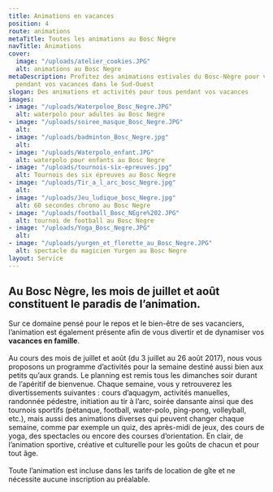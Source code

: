```yaml
---
title: Animations en vacances
position: 4
route: animations
metaTitle: Toutes les animations au Bosc Nègre
navTitle: Animations
cover:
  image: "/uploads/atelier_cookies.JPG"
  alt: animations au Bosc Negre
metaDescription: Profitez des animations estivales du Bosc-Nègre pour vous occupez
  pendant vos vacances dans le Sud-Ouest
slogan: Des animations et activités pour tous pendant vos vacances
images:
- image: "/uploads/Waterpoloe_Bosc_Negre.JPG"
  alt: waterpolo pour adultes au Bosc Negre
- image: "/uploads/soiree_masque_Bosc_Negre.JPG"
  alt: 
- image: "/uploads/badminton_Bosc_Negre.jpg"
  alt: 
- image: "/uploads/Waterpolo_enfant.JPG"
  alt: waterpolo pour enfants au Bosc Negre
- image: "/uploads/tournois-six-epreuves.jpg"
  alt: Tournois des six épreuves au Bosc Negre
- image: "/uploads/Tir_a_l_arc_bosc_Negre.jpg"
  alt: 
- image: "/uploads/Jeu_ludique_bosc_Negre.jpg"
  alt: 60 secondes chrono au Bosc Negre
- image: "/uploads/football_Bosc_NEgre%202.JPG"
  alt: tournoi de football au Bosc Negre
- image: "/uploads/Yoga_Bosc_Negre.JPG"
  alt: 
- image: "/uploads/yurgen_et_florette_au_Bosc_Negre.JPG"
  alt: spectacle du magicien Yurgen au Bosc Negre
layout: Service
---
```


## Au Bosc Nègre, les mois de juillet et août constituent le paradis de l’animation.

Sur ce domaine pensé pour le repos et le bien-être de ses vacanciers, l’animation est également présente afin de vous divertir et de dynamiser vos **vacances en famille**.\
\
Au cours des mois de juillet et août (du 3 juillet au 26 août 2017), nous vous proposons un programme d’activités pour la semaine destiné aussi bien aux petits qu’aux grands. Le planning est remis tous les dimanches soir durant de l’apéritif de bienvenue. Chaque semaine, vous y retrouverez les divertissements suivantes : cours d’aquagym, activités manuelles, randonnée pédestre, initiation au tir à l’arc, soirée dansante ainsi que des tournois sportifs (pétanque, football, water-polo, ping-pong, volleyball, etc.), mais aussi des animations diverses qui peuvent changer chaque semaine, comme par exemple un quiz, des après-midi de jeux, des cours de yoga, des spectacles ou encore des courses d’orientation. En clair, de l’animation sportive, créative et culturelle pour les goûts de chacun et pour tout âge. \
\
Toute l’animation est incluse dans les tarifs de location de gîte et ne nécessite aucune inscription au préalable.